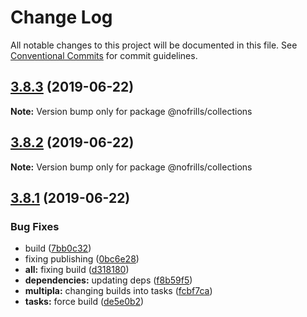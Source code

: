 # Change Log

All notable changes to this project will be documented in this file.
See [Conventional Commits](https://conventionalcommits.org) for commit guidelines.

## [3.8.3](https://github.com/nativecode-dev/nofrills/compare/@nofrills/collections@3.8.2...@nofrills/collections@3.8.3) (2019-06-22)

**Note:** Version bump only for package @nofrills/collections





## [3.8.2](https://github.com/nativecode-dev/nofrills/compare/@nofrills/collections@3.8.1...@nofrills/collections@3.8.2) (2019-06-22)

**Note:** Version bump only for package @nofrills/collections





## [3.8.1](https://github.com/nativecode-dev/nofrills/compare/@nofrills/collections@3.8.0...@nofrills/collections@3.8.1) (2019-06-22)


### Bug Fixes

* build ([7bb0c32](https://github.com/nativecode-dev/nofrills/commit/7bb0c32))
* fixing publishing ([0bc6e28](https://github.com/nativecode-dev/nofrills/commit/0bc6e28))
* **all:** fixing build ([d318180](https://github.com/nativecode-dev/nofrills/commit/d318180))
* **dependencies:** updating deps ([f8b59f5](https://github.com/nativecode-dev/nofrills/commit/f8b59f5))
* **multipla:** changing builds into tasks ([fcbf7ca](https://github.com/nativecode-dev/nofrills/commit/fcbf7ca))
* **tasks:** force build ([de5e0b2](https://github.com/nativecode-dev/nofrills/commit/de5e0b2))
